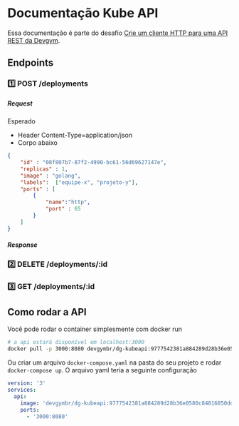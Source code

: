 # Documentação Kube API 

Essa documentação é parte do desafio [Crie um cliente HTTP para uma API REST da Devgym](https://app.devgym.com.br/challenges/9bcad7c4-a809-4ef5-929d-a000aede5b25). 

## Endpoints 


### 1️⃣ POST /deployments 

##### Request 

Esperado

* Header Content-Type=application/json
* Corpo abaixo  

```json
{
    "id" : "08f807b7-87f2-4990-bc61-56d69627147e",
    "replicas" : 1,
    "image" : "golang",
    "labels":  ["equipe-x", "projeto-y"],
    "ports" : [
        {
            "name":"http",
            "port" : 65
        }
    ]
}
```


##### Response 


### 2️⃣ DELETE /deployments/:id 

### 3️⃣ GET /deployments/:id


## Como rodar a API

Você pode rodar o container simplesmente com docker run 

```bash
# a api estará disponível em localhost:3000
docker pull -p 3000:8080 devgymbr/dg-kubeapi:9777542381a884289d28b36e0580c84816850dd5
```

Ou criar um arquivo `docker-compose.yaml` na pasta do seu projeto e rodar `docker-compose up`. O arquivo yaml teria a seguinte configuração 

```yaml
version: '3'
services:
  api:
    image: 'devgymbr/dg-kubeapi:9777542381a884289d28b36e0580c84816850dd5'
    ports:
      - '3000:8080'
```  
